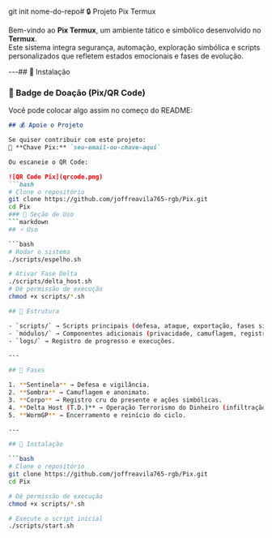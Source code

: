 git init nome-do-repo# 🔒 Projeto Pix Termux

Bem-vindo ao **Pix Termux**, um ambiente tático e simbólico desenvolvido no **Termux**.  
Este sistema integra segurança, automação, exploração simbólica e scripts personalizados que refletem estados emocionais e fases de evolução.

---## 🔧 Instalação
### 🔹 Badge de Doação (Pix/QR Code)
Você pode colocar algo assim no começo do README:

```markdown
## 💰 Apoie o Projeto

Se quiser contribuir com este projeto:  
📲 **Chave Pix:** `seu-email-ou-chave-aqui`

Ou escaneie o QR Code:  

![QR Code Pix](qrcode.png)
```bash
# Clone o repositório
git clone https://github.com/joffreavila765-rgb/Pix.git
cd Pix
### 🔹 Seção de Uso
```markdown
## ⚡ Uso

```bash
# Rodar o sistema
./scripts/espelho.sh

# Ativar Fase Delta
./scripts/delta_host.sh
# Dê permissão de execução
chmod +x scripts/*.sh

## 🚀 Estrutura

- `scripts/` → Scripts principais (defesa, ataque, exportação, fases simbólicas).  
- `módulos/` → Componentes adicionais (privacidade, camuflagem, registro).  
- `logs/` → Registro de progresso e execuções.  

---

## 📜 Fases

1. **Sentinela** → Defesa e vigilância.  
2. **Sombra** → Camuflagem e anonimato.  
3. **Corpo** → Registro cru do presente e ações simbólicas.  
4. **Delta Host (T.D.)** → Operação Terrorismo do Dinheiro (infiltração e retirada).  
5. **WormGP** → Encerramento e reinício do ciclo.  

---

## 🔧 Instalação

```bash
# Clone o repositório
git clone https://github.com/joffreavila765-rgb/Pix.git
cd Pix

# Dê permissão de execução
chmod +x scripts/*.sh

# Execute o script inicial
./scripts/start.sh
